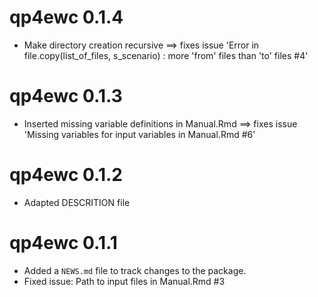 # qp4ewc 0.1.4

* Make directory creation recursive ==> fixes issue 'Error in file.copy(list_of_files, s_scenario) : more 'from' files than 'to' files #4'

# qp4ewc 0.1.3

* Inserted missing variable definitions in Manual.Rmd ==> fixes issue 'Missing variables for input variables in Manual.Rmd #6'

# qp4ewc 0.1.2

* Adapted DESCRITION file

# qp4ewc 0.1.1

* Added a `NEWS.md` file to track changes to the package.
* Fixed issue: Path to input files in Manual.Rmd #3

